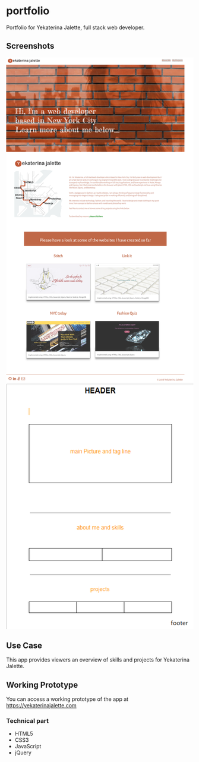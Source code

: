 # portfolio
Portfolio for Yekaterina Jalette, full stack web developer.

## Screenshots
![Landing page screen shot](https://github.com/yjalette/portfolio/blob/master/images/screenshot.png)
![UI Flow draft](https://github.com/yjalette/portfolio/blob/master/images/wireframe.png)

## Use Case
This app provides viewers an overview of skills and projects for Yekaterina Jalette.

## Working Prototype
You can access a working prototype of the app at https://yekaterinajalette.com


### Technical part

* HTML5
* CSS3
* JavaScript
* jQuery


